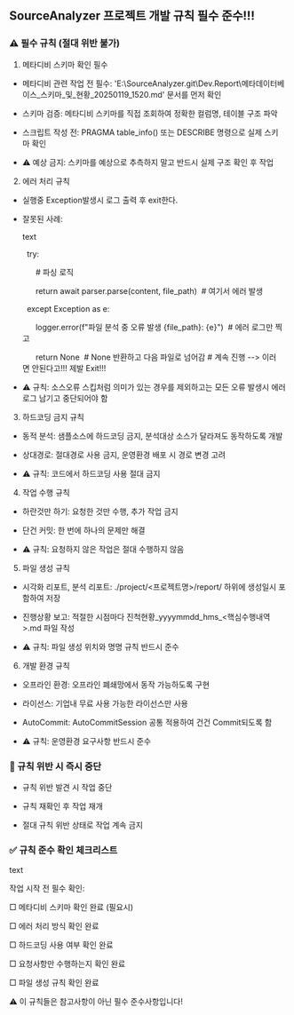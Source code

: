 ## SourceAnalyzer 프로젝트 개발 규칙 필수 준수!!!

### ⚠️ 필수 규칙 (절대 위반 불가)

1. 메타디비 스키마 확인 필수
- 메타디비 관련 작업 전 필수: 'E:\SourceAnalyzer.git\Dev.Report\메타데이터베이스_스키마_및_현황_20250119_1520.md' 문서를 먼저 확인

- 스키마 검증: 메타디비 스키마를 직접 조회하여 정확한 컬럼명, 테이블 구조 파악

- 스크립트 작성 전: PRAGMA table_info() 또는 DESCRIBE 명령으로 실제 스키마 확인

- ⚠️ 예상 금지: 스키마를 예상으로 추측하지 말고 반드시 실제 구조 확인 후 작업
2. 에러 처리 규칙
- 실행중 Exception발생시 로그 출력 후 exit한다.

- 잘못된 사례:
  
  text
  
    try:
  
        # 파싱 로직
  
        return await parser.parse(content, file_path)  # 여기서 에러 발생
  
    except Exception as e:
  
        logger.error(f"파일 분석 중 오류 발생 {file_path}: {e}")  # 에러 로그만 찍고
  
        return None  # None 반환하고 다음 파일로 넘어감 # 계속 진행 --> 이러면 안된다고!!! 제발 Exit!!!

- ⚠️ 규칙: 소스오류 스킵처럼 의미가 있는 경우를 제외하고는 모든 오류 발생시 에러로그 남기고 중단되어야 함
3. 하드코딩 금지 규칙
- 동적 분석: 샘플소스에 하드코딩 금지, 분석대상 소스가 달라져도 동작하도록 개발

- 상대경로: 절대경로 사용 금지, 운영환경 배포 시 경로 변경 고려

- ⚠️ 규칙: 코드에서 하드코딩 사용 절대 금지
4. 작업 수행 규칙
- 하란것만 하기: 요청한 것만 수행, 추가 작업 금지

- 단건 커밋: 한 번에 하나의 문제만 해결

- ⚠️ 규칙: 요청하지 않은 작업은 절대 수행하지 않음
5. 파일 생성 규칙
- 시각화 리포트, 분석 리포트: ./project/<프로젝트명>/report/ 하위에 생성일시 포함하여 저장

- 진행상황 보고: 적절한 시점마다 진척현황_yyyymmdd_hms_<핵심수행내역>.md 파일 작성

- ⚠️ 규칙: 파일 생성 위치와 명명 규칙 반드시 준수
6. 개발 환경 규칙
- 오프라인 환경: 오프라인 폐쇄망에서 동작 가능하도록 구현

- 라이선스: 기업내 무료 사용 가능한 라이선스만 사용

- AutoCommit: AutoCommitSession 공통 적용하여 건건 Commit되도록 함

- ⚠️ 규칙: 운영환경 요구사항 반드시 준수

### 🔴 규칙 위반 시 즉시 중단

- 규칙 위반 발견 시 작업 중단

- 규칙 재확인 후 작업 재개

- 절대 규칙 위반 상태로 작업 계속 금지

### ✅ 규칙 준수 확인 체크리스트

text

작업 시작 전 필수 확인:

□ 메타디비 스키마 확인 완료 (필요시)

□ 에러 처리 방식 확인 완료  

□ 하드코딩 사용 여부 확인 완료

□ 요청사항만 수행하는지 확인 완료

□ 파일 생성 규칙 확인 완료

⚠️ 이 규칙들은 참고사항이 아닌 필수 준수사항입니다!
